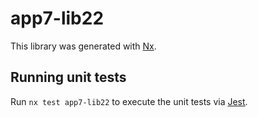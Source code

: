# app7-lib22

This library was generated with [Nx](https://nx.dev).

## Running unit tests

Run `nx test app7-lib22` to execute the unit tests via [Jest](https://jestjs.io).
